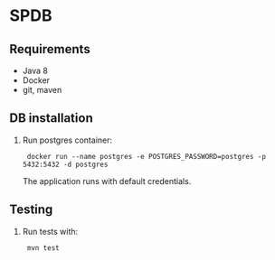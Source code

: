 # SPDB

## Requirements
- Java 8
- Docker
- git, maven


## DB installation
1. Run postgres container:

        docker run --name postgres -e POSTGRES_PASSWORD=postgres -p 5432:5432 -d postgres
    
    The application runs with default credentials.
    
## Testing
1. Run tests with:

        mvn test